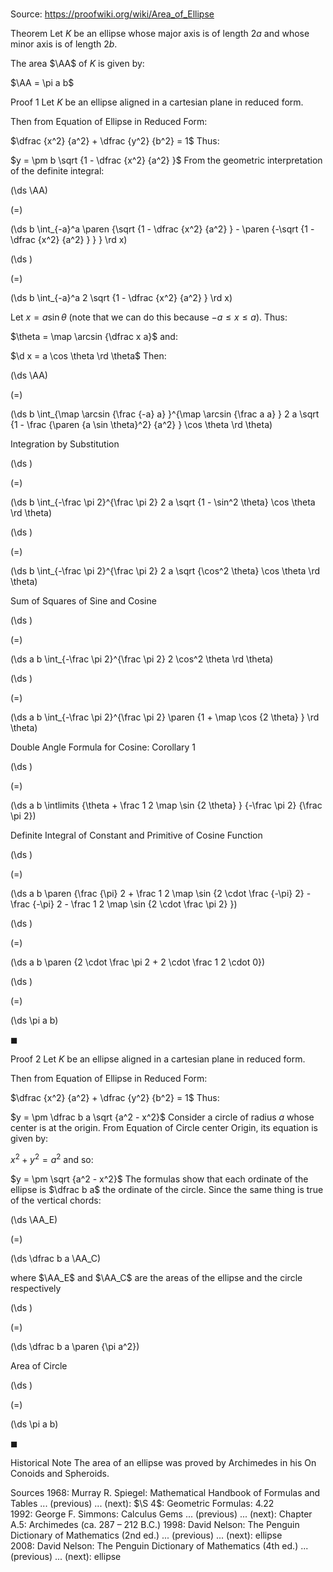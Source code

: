 # 

Source: https://proofwiki.org/wiki/Area_of_Ellipse



Theorem
Let $K$ be an ellipse whose major axis is of length $2 a$ and whose minor axis is of length $2 b$.

The area $\AA$ of $K$ is given by:

$\AA = \pi a b$


Proof 1
Let $K$ be an ellipse aligned in a cartesian plane in reduced form.

Then from Equation of Ellipse in Reduced Form:

$\dfrac {x^2} {a^2} + \dfrac {y^2} {b^2} = 1$
Thus:

$y = \pm b \sqrt {1 - \dfrac {x^2} {a^2} }$
From the geometric interpretation of the definite integral:














\(\ds \AA\)

\(=\)







\(\ds b \int_{-a}^a \paren {\sqrt {1 - \dfrac {x^2} {a^2} } - \paren {-\sqrt {1 - \dfrac {x^2} {a^2} } } } \rd x\)




















\(\ds \)

\(=\)







\(\ds b \int_{-a}^a 2 \sqrt {1 - \dfrac {x^2} {a^2} } \rd x\)









Let $x = a \sin \theta$ (note that we can do this because $-a \le x \le a$).
Thus:

$\theta = \map \arcsin {\dfrac x a}$
and:

$\d x = a \cos \theta \rd \theta$
Then:














\(\ds \AA\)

\(=\)







\(\ds b \int_{\map \arcsin {\frac {-a} a} }^{\map \arcsin {\frac a a} } 2 a \sqrt {1 - \frac {\paren {a \sin \theta}^2} {a^2} } \cos \theta \rd \theta\)





Integration by Substitution














\(\ds \)

\(=\)







\(\ds b \int_{-\frac \pi 2}^{\frac \pi 2} 2 a \sqrt {1 - \sin^2 \theta} \cos \theta \rd \theta\)




















\(\ds \)

\(=\)







\(\ds b \int_{-\frac \pi 2}^{\frac \pi 2} 2 a \sqrt {\cos^2 \theta} \cos \theta \rd \theta\)





Sum of Squares of Sine and Cosine














\(\ds \)

\(=\)







\(\ds a b \int_{-\frac \pi 2}^{\frac \pi 2} 2 \cos^2 \theta \rd \theta\)




















\(\ds \)

\(=\)







\(\ds a b \int_{-\frac \pi 2}^{\frac \pi 2} \paren {1 + \map \cos {2 \theta} } \rd \theta\)





Double Angle Formula for Cosine: Corollary $1$














\(\ds \)

\(=\)







\(\ds a b \intlimits {\theta + \frac 1 2 \map \sin {2 \theta} } {-\frac \pi 2} {\frac \pi 2}\)





Definite Integral of Constant and Primitive of Cosine Function














\(\ds \)

\(=\)







\(\ds a b \paren {\frac {\pi} 2 + \frac 1 2 \map \sin {2 \cdot \frac {-\pi} 2} - \frac {-\pi} 2 - \frac 1 2 \map \sin {2 \cdot \frac \pi 2} }\)




















\(\ds \)

\(=\)







\(\ds a b \paren {2 \cdot \frac \pi 2 + 2 \cdot \frac 1 2 \cdot 0}\)




















\(\ds \)

\(=\)







\(\ds \pi a b\)









$\blacksquare$


Proof 2
Let $K$ be an ellipse aligned in a cartesian plane in reduced form.

Then from Equation of Ellipse in Reduced Form:

$\dfrac {x^2} {a^2} + \dfrac {y^2} {b^2} = 1$
Thus:

$y = \pm \dfrac b a \sqrt {a^2 - x^2}$
Consider a circle of radius $a$ whose center is at the origin.
From Equation of Circle center Origin, its equation is given by:

$x^2 + y^2 = a^2$
and so:

$y = \pm \sqrt {a^2 - x^2}$
The formulas show that each ordinate of the ellipse is $\dfrac b a$ the ordinate of the circle.
Since the same thing is true of the vertical chords:














\(\ds \AA_E\)

\(=\)







\(\ds \dfrac b a \AA_C\)





where $\AA_E$ and $\AA_C$ are the areas of the ellipse and the circle respectively














\(\ds \)

\(=\)







\(\ds \dfrac b a \paren {\pi a^2}\)





Area of Circle














\(\ds \)

\(=\)







\(\ds \pi a b\)









$\blacksquare$


Historical Note
The area of an ellipse was proved by Archimedes in his On Conoids and Spheroids.


Sources
1968: Murray R. Spiegel: Mathematical Handbook of Formulas and Tables ... (previous) ... (next): $\S 4$: Geometric Formulas: $4.22$
1992: George F. Simmons: Calculus Gems ... (previous) ... (next): Chapter $\text {A}.5$: Archimedes (ca. $\text {287}$ – $\text {212}$ B.C.)
1998: David Nelson: The Penguin Dictionary of Mathematics (2nd ed.) ... (previous) ... (next): ellipse
2008: David Nelson: The Penguin Dictionary of Mathematics (4th ed.) ... (previous) ... (next): ellipse




